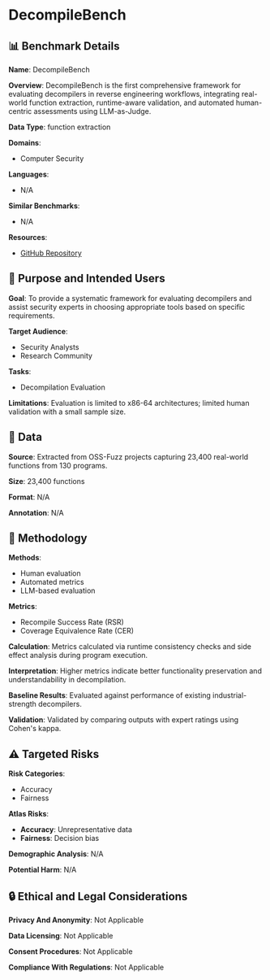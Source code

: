 # DecompileBench

## 📊 Benchmark Details

**Name**: DecompileBench

**Overview**: DecompileBench is the first comprehensive framework for evaluating decompilers in reverse engineering workflows, integrating real-world function extraction, runtime-aware validation, and automated human-centric assessments using LLM-as-Judge.

**Data Type**: function extraction

**Domains**:
- Computer Security

**Languages**:
- N/A

**Similar Benchmarks**:
- N/A

**Resources**:
- [GitHub Repository](https://github.com/Jennieett/DecompileBench)

## 🎯 Purpose and Intended Users

**Goal**: To provide a systematic framework for evaluating decompilers and assist security experts in choosing appropriate tools based on specific requirements.

**Target Audience**:
- Security Analysts
- Research Community

**Tasks**:
- Decompilation Evaluation

**Limitations**: Evaluation is limited to x86-64 architectures; limited human validation with a small sample size.

## 💾 Data

**Source**: Extracted from OSS-Fuzz projects capturing 23,400 real-world functions from 130 programs.

**Size**: 23,400 functions

**Format**: N/A

**Annotation**: N/A

## 🔬 Methodology

**Methods**:
- Human evaluation
- Automated metrics
- LLM-based evaluation

**Metrics**:
- Recompile Success Rate (RSR)
- Coverage Equivalence Rate (CER)

**Calculation**: Metrics calculated via runtime consistency checks and side effect analysis during program execution.

**Interpretation**: Higher metrics indicate better functionality preservation and understandability in decompilation.

**Baseline Results**: Evaluated against performance of existing industrial-strength decompilers.

**Validation**: Validated by comparing outputs with expert ratings using Cohen's kappa.

## ⚠️ Targeted Risks

**Risk Categories**:
- Accuracy
- Fairness

**Atlas Risks**:
- **Accuracy**: Unrepresentative data
- **Fairness**: Decision bias

**Demographic Analysis**: N/A

**Potential Harm**: N/A

## 🔒 Ethical and Legal Considerations

**Privacy And Anonymity**: Not Applicable

**Data Licensing**: Not Applicable

**Consent Procedures**: Not Applicable

**Compliance With Regulations**: Not Applicable
